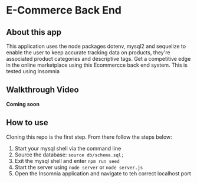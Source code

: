 # E-Commerce Back End 

## About this app
This application uses the node packages dotenv, mysql2 and sequelize to enable the user to 
keep accurate tracking data on products, they're associated product categories and descriptive tags. Get a competitive edge in the online
marketplace using this Ecommercce back end system. This is tested using Insomnia

## Walkthrough Video
**Coming soon**

## How to use
Cloning this repo is the first step. From there follow the steps below:

1. Start your mysql shell via the command line
2. Source the database: `source db/schema.sql;`
3. Exit the mysql shell and enter `npm run seed`
4. Start the server using `node server` or `node server.js`
5. Open the Insomnia application and navigate to teh correct localhost port
